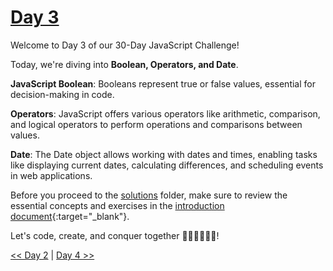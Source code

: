 # [Day 3](https://github.com/Muhtoyyib/30-DAY-JAVASCRIPT/blob/main/Day3/day3.md)

Welcome to Day 3 of our 30-Day JavaScript Challenge! 

Today, we're diving into **Boolean, Operators, and Date**.

**JavaScript Boolean**: Booleans represent true or false values, essential for decision-making in code.

**Operators**: JavaScript offers various operators like arithmetic, comparison, and logical operators to perform operations and comparisons between values.

**Date**: The Date object allows working with dates and times, enabling tasks like displaying current dates, calculating differences, and scheduling events in web applications.

Before you proceed to the [solutions](solutions-day3/) folder, make sure to review the essential concepts and exercises in the [introduction document](https://github.com/Asabeneh/30-Days-Of-JavaScript/blob/master/03_Day_Booleans_operators_date/03_booleans_operators_date.md){:target="_blank"}.

Let's code, create, and conquer together 👨🏻‍💻🚀💪🏻!

[<< Day 2](https://github.com/Muhtoyyib/30-DAY-JAVASCRIPT/blob/main/Day2/day2.md) | [Day 4 >>](https://github.com/Muhtoyyib/30-DAY-JAVASCRIPT/blob/main/Day4/day4.md)
